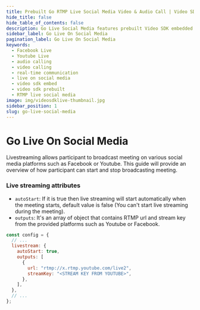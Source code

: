 ```yaml
---
title: Prebuilt Go RTMP Live Social Media Video & Audio Call | Video SDK Embed Docs
hide_title: false
hide_table_of_contents: false
description: Go Live Social Media features prebuilt Video SDK embedded is an easy-to-use video calling API. Video SDK Prebuilt makes it easy for developers to add video calls 10 in minutes to any website or app.
sidebar_label: Go Live On Social Media
pagination_label: Go Live On Social Media
keywords:
  - Facebook Live
  - Youtube Live
  - audio calling
  - video calling
  - real-time communication
  - live on social media
  - video sdk embed
  - video sdk prebuilt
  - RTMP live social media
image: img/videosdklive-thumbnail.jpg
sidebar_position: 1
slug: go-live-social-media
---
```


# Go Live On Social Media

Livestreaming allows participant to broadcast meeting on various social media platforms such as Facebook or Youtube.
This guide will provide an overview of how participant can start and stop broadcasting meeting.

### Live streaming attributes

- `autoStart`: If it is true then live streaming will start automatically when the meeting starts, default value is false (You can't start live streaming during the meeting).
- `outputs`: It's an array of object that contains RTMP url and stream key from the provided platforms such as Youtube or Facebook.

```js title="index.html"
const config = {
  // ...
  livestream: {
    autoStart: true,
    outputs: [
      {
        url: "rtmp://x.rtmp.youtube.com/live2",
        streamKey: "<STREAM KEY FROM YOUTUBE>",
      },
    ],
  },
  // ...
};
```
